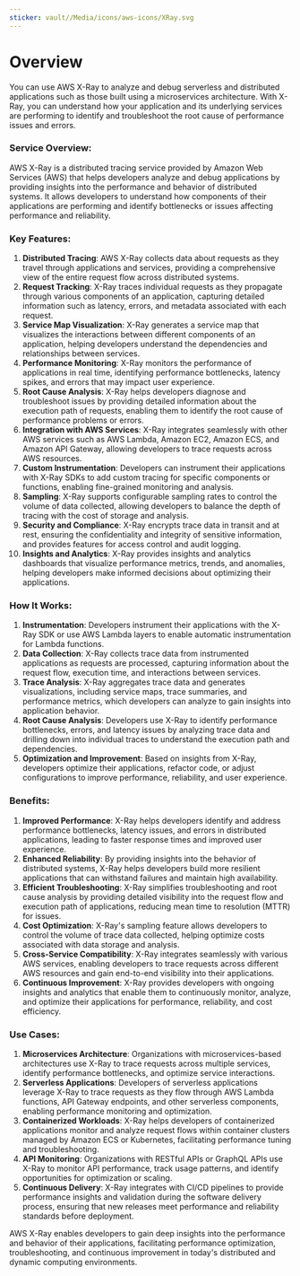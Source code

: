 ```yaml
---
sticker: vault//Media/icons/aws-icons/XRay.svg
---
```

# Overview

You can use AWS X-Ray to analyze and debug serverless and distributed applications such as those built using a microservices architecture. With X-Ray, you can understand how your application and its underlying services are performing to identify and troubleshoot the root cause of performance issues and errors.

### Service Overview:

AWS X-Ray is a distributed tracing service provided by Amazon Web Services (AWS) that helps developers analyze and debug applications by providing insights into the performance and behavior of distributed systems. It allows developers to understand how components of their applications are performing and identify bottlenecks or issues affecting performance and reliability.

### Key Features:

1. **Distributed Tracing**: AWS X-Ray collects data about requests as they travel through applications and services, providing a comprehensive view of the entire request flow across distributed systems.
2. **Request Tracking**: X-Ray traces individual requests as they propagate through various components of an application, capturing detailed information such as latency, errors, and metadata associated with each request.
3. **Service Map Visualization**: X-Ray generates a service map that visualizes the interactions between different components of an application, helping developers understand the dependencies and relationships between services.
4. **Performance Monitoring**: X-Ray monitors the performance of applications in real time, identifying performance bottlenecks, latency spikes, and errors that may impact user experience.
5. **Root Cause Analysis**: X-Ray helps developers diagnose and troubleshoot issues by providing detailed information about the execution path of requests, enabling them to identify the root cause of performance problems or errors.
6. **Integration with AWS Services**: X-Ray integrates seamlessly with other AWS services such as AWS Lambda, Amazon EC2, Amazon ECS, and Amazon API Gateway, allowing developers to trace requests across AWS resources.
7. **Custom Instrumentation**: Developers can instrument their applications with X-Ray SDKs to add custom tracing for specific components or functions, enabling fine-grained monitoring and analysis.
8. **Sampling**: X-Ray supports configurable sampling rates to control the volume of data collected, allowing developers to balance the depth of tracing with the cost of storage and analysis.
9. **Security and Compliance**: X-Ray encrypts trace data in transit and at rest, ensuring the confidentiality and integrity of sensitive information, and provides features for access control and audit logging.
10. **Insights and Analytics**: X-Ray provides insights and analytics dashboards that visualize performance metrics, trends, and anomalies, helping developers make informed decisions about optimizing their applications.

### How It Works:

1. **Instrumentation**: Developers instrument their applications with the X-Ray SDK or use AWS Lambda layers to enable automatic instrumentation for Lambda functions.
2. **Data Collection**: X-Ray collects trace data from instrumented applications as requests are processed, capturing information about the request flow, execution time, and interactions between services.
3. **Trace Analysis**: X-Ray aggregates trace data and generates visualizations, including service maps, trace summaries, and performance metrics, which developers can analyze to gain insights into application behavior.
4. **Root Cause Analysis**: Developers use X-Ray to identify performance bottlenecks, errors, and latency issues by analyzing trace data and drilling down into individual traces to understand the execution path and dependencies.
5. **Optimization and Improvement**: Based on insights from X-Ray, developers optimize their applications, refactor code, or adjust configurations to improve performance, reliability, and user experience.

### Benefits:

1. **Improved Performance**: X-Ray helps developers identify and address performance bottlenecks, latency issues, and errors in distributed applications, leading to faster response times and improved user experience.
2. **Enhanced Reliability**: By providing insights into the behavior of distributed systems, X-Ray helps developers build more resilient applications that can withstand failures and maintain high availability.
3. **Efficient Troubleshooting**: X-Ray simplifies troubleshooting and root cause analysis by providing detailed visibility into the request flow and execution path of applications, reducing mean time to resolution (MTTR) for issues.
4. **Cost Optimization**: X-Ray's sampling feature allows developers to control the volume of trace data collected, helping optimize costs associated with data storage and analysis.
5. **Cross-Service Compatibility**: X-Ray integrates seamlessly with various AWS services, enabling developers to trace requests across different AWS resources and gain end-to-end visibility into their applications.
6. **Continuous Improvement**: X-Ray provides developers with ongoing insights and analytics that enable them to continuously monitor, analyze, and optimize their applications for performance, reliability, and cost efficiency.

### Use Cases:

1. **Microservices Architecture**: Organizations with microservices-based architectures use X-Ray to trace requests across multiple services, identify performance bottlenecks, and optimize service interactions.
2. **Serverless Applications**: Developers of serverless applications leverage X-Ray to trace requests as they flow through AWS Lambda functions, API Gateway endpoints, and other serverless components, enabling performance monitoring and optimization.
3. **Containerized Workloads**: X-Ray helps developers of containerized applications monitor and analyze request flows within container clusters managed by Amazon ECS or Kubernetes, facilitating performance tuning and troubleshooting.
4. **API Monitoring**: Organizations with RESTful APIs or GraphQL APIs use X-Ray to monitor API performance, track usage patterns, and identify opportunities for optimization or scaling.
5. **Continuous Delivery**: X-Ray integrates with CI/CD pipelines to provide performance insights and validation during the software delivery process, ensuring that new releases meet performance and reliability standards before deployment.

AWS X-Ray enables developers to gain deep insights into the performance and behavior of their applications, facilitating performance optimization, troubleshooting, and continuous improvement in today's distributed and dynamic computing environments.